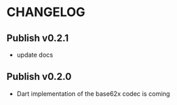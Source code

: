 # CHANGELOG

## Publish v0.2.1

- update docs

## Publish v0.2.0

- Dart implementation of the base62x codec is coming
